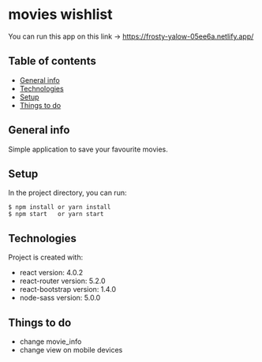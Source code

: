 # movies wishlist
You can run this app on this link -> https://frosty-yalow-05ee6a.netlify.app/
## Table of contents
* [General info](#general-info)
* [Technologies](#technologies)
* [Setup](#setup)
* [Things to do](#things-to-do)

## General info
Simple application to save your favourite movies.

## Setup
In the project directory, you can run:
```
$ npm install or yarn install
$ npm start   or yarn start
```

## Technologies
Project is created with:
- react version: 4.0.2
- react-router version: 5.2.0
- react-bootstrap version: 1.4.0
- node-sass version: 5.0.0

## Things to do
- change movie_info
- change view on mobile devices
